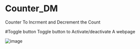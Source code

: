 # Counter_DM
Counter To Incrment and Decrement the Count

#Toggle button
Toggle button to Activate/deactivate A webpage

![image](https://user-images.githubusercontent.com/92645952/234168711-d7ac357b-4e99-4f6a-b570-21f7c5063a35.png)
